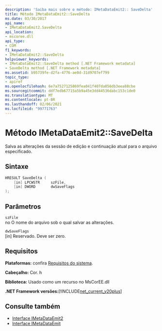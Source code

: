 ```yaml
---
description: 'Saiba mais sobre o método: IMetaDataEmit2:: SaveDelta'
title: Método IMetaDataEmit2::SaveDelta
ms.date: 03/30/2017
api_name:
- IMetaDataEmit2.SaveDelta
api_location:
- mscoree.dll
api_type:
- COM
f1_keywords:
- IMetaDataEmit2::SaveDelta
helpviewer_keywords:
- IMetaDataEmit2::SaveDelta method [.NET Framework metadata]
- SaveDelta method [.NET Framework metadata]
ms.assetid: b95739fe-d2fa-4776-ae0d-31d9707ef799
topic_type:
- apiref
ms.openlocfilehash: 6e7a7527125869fea041f407da056db3eea88cbe
ms.sourcegitcommit: ddf7edb67715a5b9a45e3dd44536dabc153c1de0
ms.translationtype: MT
ms.contentlocale: pt-BR
ms.lasthandoff: 02/06/2021
ms.locfileid: "99771763"
---
```

# <a name="imetadataemit2savedelta-method"></a>Método IMetaDataEmit2::SaveDelta

Salva as alterações da sessão de edição e continuação atual para o arquivo especificado.  
  
## <a name="syntax"></a>Sintaxe  
  
```cpp  
HRESULT SaveDelta (  
    [in] LPCWSTR     szFile,
    [in] DWORD       dwSaveFlags  
);  
```  
  
## <a name="parameters"></a>Parâmetros  

 `szFile`  
 no O nome do arquivo sob o qual salvar as alterações.  
  
 `dwSaveFlags`  
 [in] Reservado. Deve ser zero.  
  
## <a name="requirements"></a>Requisitos  

 **Plataformas:** confira [Requisitos do sistema](../../get-started/system-requirements.md).  
  
 **Cabeçalho:** Cor. h  
  
 **Biblioteca:** Usado como um recurso no MsCorEE.dll  
  
 **.NET Framework versões:**[!INCLUDE[net_current_v20plus](../../../../includes/net-current-v20plus-md.md)]  
  
## <a name="see-also"></a>Consulte também

- [Interface IMetaDataEmit2](imetadataemit2-interface.md)
- [Interface IMetaDataEmit](imetadataemit-interface.md)
